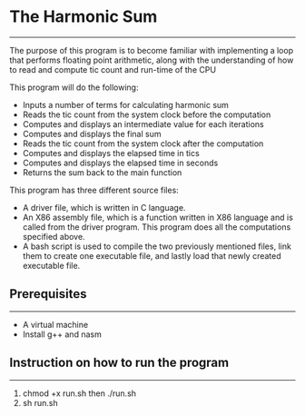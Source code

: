 # The Harmonic Sum
---
The purpose of this program is to become familiar with implementing a loop that
performs floating point arithmetic, along with the understanding of how to read
and compute tic count and run-time of the CPU

This program will do the following:
* Inputs a number of terms for calculating harmonic sum
* Reads the tic count from the system clock before the computation
* Computes and displays an intermediate value for each iterations
* Computes and displays the final sum
* Reads the tic count from the system clock after the computation
* Computes and displays the elapsed time in tics
* Computes and displays the elapsed time in seconds
* Returns the sum back to the main function

This program has three different source files:
* A driver file, which is written in C language.
* An X86 assembly file, which is a function written in X86 language and
is called from the driver program. This program does all the computations
specified above.
* A bash script is used to compile the two previously mentioned files, link
them to create one executable file, and lastly load that newly created
executable file.

## Prerequisites
---
* A virtual machine
* Install g++ and nasm

## Instruction on how to run the program
---
1. chmod +x run.sh then ./run.sh
2. sh run.sh
